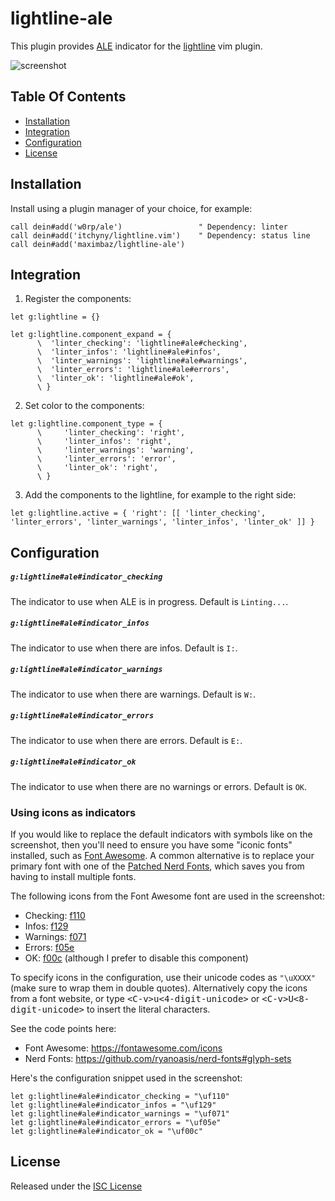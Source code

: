 # lightline-ale

This plugin provides [ALE](https://github.com/w0rp/ale) indicator for the [lightline](https://github.com/itchyny/lightline.vim) vim plugin.

![screenshot](./screenshot.png)

## Table Of Contents

- [Installation](#installation)
- [Integration](#integration)
- [Configuration](#configuration)
- [License](#license)

## Installation

Install using a plugin manager of your choice, for example:

```viml
call dein#add('w0rp/ale')                 " Dependency: linter
call dein#add('itchyny/lightline.vim')    " Dependency: status line
call dein#add('maximbaz/lightline-ale')
```

## Integration

1. Register the components:

```viml
let g:lightline = {}

let g:lightline.component_expand = {
      \  'linter_checking': 'lightline#ale#checking',
      \  'linter_infos': 'lightline#ale#infos',
      \  'linter_warnings': 'lightline#ale#warnings',
      \  'linter_errors': 'lightline#ale#errors',
      \  'linter_ok': 'lightline#ale#ok',
      \ }
```

2. Set color to the components:

```viml
let g:lightline.component_type = {
      \     'linter_checking': 'right',
      \     'linter_infos': 'right',
      \     'linter_warnings': 'warning',
      \     'linter_errors': 'error',
      \     'linter_ok': 'right',
      \ }
```

3. Add the components to the lightline, for example to the right side:

```viml
let g:lightline.active = { 'right': [[ 'linter_checking', 'linter_errors', 'linter_warnings', 'linter_infos', 'linter_ok' ]] }
```

## Configuration

##### `g:lightline#ale#indicator_checking`

The indicator to use when ALE is in progress. Default is `Linting...`.

##### `g:lightline#ale#indicator_infos`

The indicator to use when there are infos. Default is `I:`.

##### `g:lightline#ale#indicator_warnings`

The indicator to use when there are warnings. Default is `W:`.

##### `g:lightline#ale#indicator_errors`

The indicator to use when there are errors. Default is `E:`.

##### `g:lightline#ale#indicator_ok`

The indicator to use when there are no warnings or errors. Default is `OK`.

### Using icons as indicators

If you would like to replace the default indicators with symbols like on the screenshot, then you'll need to ensure you have some "iconic fonts" installed, such as [Font Awesome](https://fontawesome.com). A common alternative is to replace your primary font with one of the [Patched Nerd Fonts](https://github.com/ryanoasis/nerd-fonts), which saves you from having to install multiple fonts.

The following icons from the Font Awesome font are used in the screenshot:

- Checking: [f110](https://fontawesome.com/icons/spinner)
- Infos: [f129](https://fontawesome.com/icons/info)
- Warnings: [f071](https://fontawesome.com/icons/exclamation-triangle)
- Errors: [f05e](https://fontawesome.com/icons/ban)
- OK: [f00c](https://fontawesome.com/icons/check) (although I prefer to disable this component)

To specify icons in the configuration, use their unicode codes as `"\uXXXX"` (make sure to wrap them in double quotes). Alternatively copy the icons from a font website, or type <kbd>\<C-v\>u\<4-digit-unicode\></kbd> or <kbd>\<C-v\>U\<8-digit-unicode\></kbd> to insert the literal characters.

See the code points here:

- Font Awesome: https://fontawesome.com/icons
- Nerd Fonts: https://github.com/ryanoasis/nerd-fonts#glyph-sets

Here's the configuration snippet used in the screenshot:

```viml
let g:lightline#ale#indicator_checking = "\uf110"
let g:lightline#ale#indicator_infos = "\uf129"
let g:lightline#ale#indicator_warnings = "\uf071"
let g:lightline#ale#indicator_errors = "\uf05e"
let g:lightline#ale#indicator_ok = "\uf00c"
```

## License

Released under the [ISC License](LICENSE)
